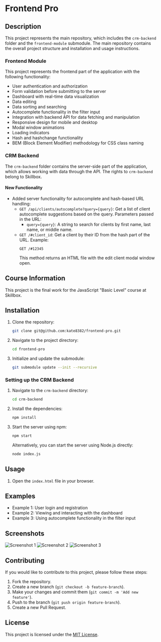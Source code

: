 # Frontend Pro

## Description

This project represents the main repository, which includes the `crm-backend` folder and the `frontend-module` submodule. The main repository contains the overall project structure and installation and usage instructions.

### Frontend Module

This project represents the frontend part of the application with the following functionality:
- User authentication and authorization
- Form validation before submitting to the server
- Dashboard with real-time data visualization
- Data editing
- Data sorting and searching
- Autocomplete functionality in the filter input
- Integration with backend API for data fetching and manipulation
- Responsive design for mobile and desktop
- Modal window animations
- Loading indicators
- Hash and hashchange functionality
- BEM (Block Element Modifier) methodology for CSS class naming

### CRM Backend

The `crm-backend` folder contains the server-side part of the application, which allows working with data through the API. The rights to `crm-backend` belong to Skillbox.

#### New Functionality

- Added server functionality for autocomplete and hash-based URL handling:
  - `GET /api/clients/autocomplete?query={query}`: Get a list of client autocomplete suggestions based on the query. Parameters passed in the URL:
    * `query={query}`: A string to search for clients by first name, last name, or middle name.
  - `GET /#client_id`: Get a client by their ID from the hash part of the URL. Example:
    ```plaintext
    GET /#12345
    ```
    This method returns an HTML file with the edit client modal window open.

## Course Information

This project is the final work for the JavaScript "Basic Level" course at Skillbox.

## Installation

1. Clone the repository:
   ```sh
   git clone git@github.com:kate8382/frontend-pro.git
   ```

2. Navigate to the project directory:
   ```sh
   cd frontend-pro
   ```

3. Initialize and update the submodule:
   ```sh
   git submodule update --init --recursive
   ```

### Setting up the CRM Backend

1. Navigate to the `crm-backend` directory:
   ```sh
   cd crm-backend
   ```

2. Install the dependencies:
   ```sh
   npm install
   ```

3. Start the server using npm:
   ```sh
   npm start
   ```

   Alternatively, you can start the server using Node.js directly:
   ```sh
   node index.js
   ```

## Usage

1. Open the `index.html` file in your browser.

## Examples

- Example 1: User login and registration
- Example 2: Viewing and interacting with the dashboard
- Example 3: Using autocomplete functionality in the filter input

## Screenshots

![Screenshot 1](screenshots/image1.png) 
![Screenshot 2](screenshots/image2.png)
![Screenshot 3](screenshots/image3.png)

## Contributing

If you would like to contribute to this project, please follow these steps:
1. Fork the repository.
2. Create a new branch (`git checkout -b feature-branch`).
3. Make your changes and commit them (`git commit -m 'Add new feature'`).
4. Push to the branch (`git push origin feature-branch`).
5. Create a new Pull Request.

## License

This project is licensed under the [MIT License](LICENSE).